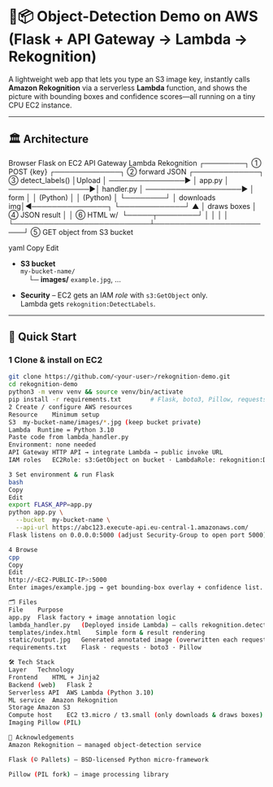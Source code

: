 # 🐆📦 Object-Detection Demo on AWS (Flask + API Gateway → Lambda → Rekognition)

A lightweight web app that lets you type an S3 image key, instantly calls **Amazon Rekognition** via a serverless **Lambda** function, and shows the picture with bounding boxes and confidence scores—all running on a tiny CPU EC2 instance.

---

## 🏛️ Architecture

Browser Flask on EC2 API Gateway Lambda Rekognition
┌────────┐ ① POST {key} ┌─────────────┐ ② forward JSON ┌─────────────┐ ③ detect_labels()
│Upload │ ───────────────▶ │ app.py │ ────────────────▶│ handler.py │ ───────────────────▶
│ form │ │ (Python) │ │ (Python) │
└────────┘ │ downloads img│◀───────────────┐ └─────────────┘
▲ │ draws boxes │ ④ JSON result │
│ ⑥ HTML w/ <img> └─────┬────────┘ │
│ │ │
└───────────────────────────┴────────────────────────┘
⑤ GET object from S3 bucket

yaml
Copy
Edit

* **S3 bucket**  
  `my-bucket-name/`  
  &nbsp;&nbsp;&nbsp;&nbsp;└─ **images/** `example.jpg`, …

* **Security** – EC2 gets an IAM _role_ with `s3:GetObject` only.  
  Lambda gets `rekognition:DetectLabels`.

---

## 🚀 Quick Start

### 1  Clone & install on EC2

```bash
git clone https://github.com/<your-user>/rekognition-demo.git
cd rekognition-demo
python3 -m venv venv && source venv/bin/activate
pip install -r requirements.txt        # Flask, boto3, Pillow, requests
2 Create / configure AWS resources
Resource	Minimum setup
S3	my-bucket-name/images/*.jpg (keep bucket private)
Lambda	Runtime = Python 3.10
Paste code from lambda_handler.py
Environment: none needed
API Gateway	HTTP API → integrate Lambda → public invoke URL
IAM roles	EC2Role: s3:GetObject on bucket · LambdaRole: rekognition:DetectLabels

3 Set environment & run Flask
bash
Copy
Edit
export FLASK_APP=app.py
python app.py \
  --bucket  my-bucket-name \
  --api-url https://abc123.execute-api.eu-central-1.amazonaws.com/
Flask listens on 0.0.0.0:5000 (adjust Security-Group to open port 5000).

4 Browse
cpp
Copy
Edit
http://<EC2-PUBLIC-IP>:5000
Enter images/example.jpg → get bounding-box overlay + confidence list.

🗂️ Files
File	Purpose
app.py	Flask factory + image annotation logic
lambda_handler.py	(Deployed inside Lambda) – calls rekognition.detect_labels
templates/index.html	Simple form & result rendering
static/output.jpg	Generated annotated image (overwritten each request)
requirements.txt	Flask · requests · boto3 · Pillow

🛠️ Tech Stack
Layer	Technology
Frontend	HTML + Jinja2
Backend (web)	Flask 2
Serverless API	AWS Lambda (Python 3.10)
ML service	Amazon Rekognition
Storage	Amazon S3
Compute host	EC2 t3.micro / t3.small (only downloads & draws boxes)
Imaging	Pillow (PIL)

🙏 Acknowledgements
Amazon Rekognition – managed object-detection service

Flask (© Pallets) – BSD-licensed Python micro-framework

Pillow (PIL fork) – image processing library

